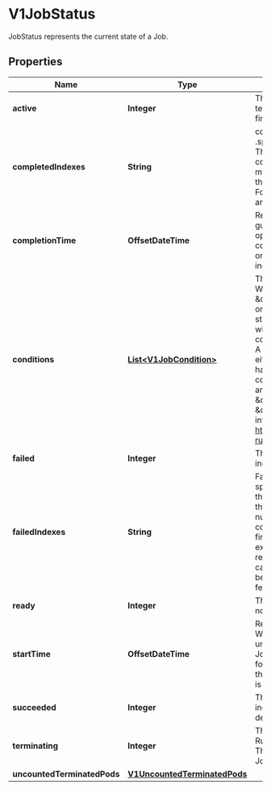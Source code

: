 

# V1JobStatus

JobStatus represents the current state of a Job.

## Properties

| Name | Type | Description | Notes |
|------------ | ------------- | ------------- | -------------|
|**active** | **Integer** | The number of pending and running pods which are not terminating (without a deletionTimestamp). The value is zero for finished jobs. |  [optional] |
|**completedIndexes** | **String** | completedIndexes holds the completed indexes when .spec.completionMode &#x3D; \&quot;Indexed\&quot; in a text format. The indexes are represented as decimal integers separated by commas. The numbers are listed in increasing order. Three or more consecutive numbers are compressed and represented by the first and last element of the series, separated by a hyphen. For example, if the completed indexes are 1, 3, 4, 5 and 7, they are represented as \&quot;1,3-5,7\&quot;. |  [optional] |
|**completionTime** | **OffsetDateTime** | Represents time when the job was completed. It is not guaranteed to be set in happens-before order across separate operations. It is represented in RFC3339 form and is in UTC. The completion time is set when the job finishes successfully, and only then. The value cannot be updated or removed. The value indicates the same or later point in time as the startTime field. |  [optional] |
|**conditions** | [**List&lt;V1JobCondition&gt;**](V1JobCondition.md) | The latest available observations of an object&#39;s current state. When a Job fails, one of the conditions will have type \&quot;Failed\&quot; and status true. When a Job is suspended, one of the conditions will have type \&quot;Suspended\&quot; and status true; when the Job is resumed, the status of this condition will become false. When a Job is completed, one of the conditions will have type \&quot;Complete\&quot; and status true.  A job is considered finished when it is in a terminal condition, either \&quot;Complete\&quot; or \&quot;Failed\&quot;. A Job cannot have both the \&quot;Complete\&quot; and \&quot;Failed\&quot; conditions. Additionally, it cannot be in the \&quot;Complete\&quot; and \&quot;FailureTarget\&quot; conditions. The \&quot;Complete\&quot;, \&quot;Failed\&quot; and \&quot;FailureTarget\&quot; conditions cannot be disabled.  More info: https://kubernetes.io/docs/concepts/workloads/controllers/jobs-run-to-completion/ |  [optional] |
|**failed** | **Integer** | The number of pods which reached phase Failed. The value increases monotonically. |  [optional] |
|**failedIndexes** | **String** | FailedIndexes holds the failed indexes when spec.backoffLimitPerIndex is set. The indexes are represented in the text format analogous as for the &#x60;completedIndexes&#x60; field, ie. they are kept as decimal integers separated by commas. The numbers are listed in increasing order. Three or more consecutive numbers are compressed and represented by the first and last element of the series, separated by a hyphen. For example, if the failed indexes are 1, 3, 4, 5 and 7, they are represented as \&quot;1,3-5,7\&quot;. The set of failed indexes cannot overlap with the set of completed indexes.  This field is beta-level. It can be used when the &#x60;JobBackoffLimitPerIndex&#x60; feature gate is enabled (enabled by default). |  [optional] |
|**ready** | **Integer** | The number of active pods which have a Ready condition and are not terminating (without a deletionTimestamp). |  [optional] |
|**startTime** | **OffsetDateTime** | Represents time when the job controller started processing a job. When a Job is created in the suspended state, this field is not set until the first time it is resumed. This field is reset every time a Job is resumed from suspension. It is represented in RFC3339 form and is in UTC.  Once set, the field can only be removed when the job is suspended. The field cannot be modified while the job is unsuspended or finished. |  [optional] |
|**succeeded** | **Integer** | The number of pods which reached phase Succeeded. The value increases monotonically for a given spec. However, it may decrease in reaction to scale down of elastic indexed jobs. |  [optional] |
|**terminating** | **Integer** | The number of pods which are terminating (in phase Pending or Running and have a deletionTimestamp).  This field is beta-level. The job controller populates the field when the feature gate JobPodReplacementPolicy is enabled (enabled by default). |  [optional] |
|**uncountedTerminatedPods** | [**V1UncountedTerminatedPods**](V1UncountedTerminatedPods.md) |  |  [optional] |



